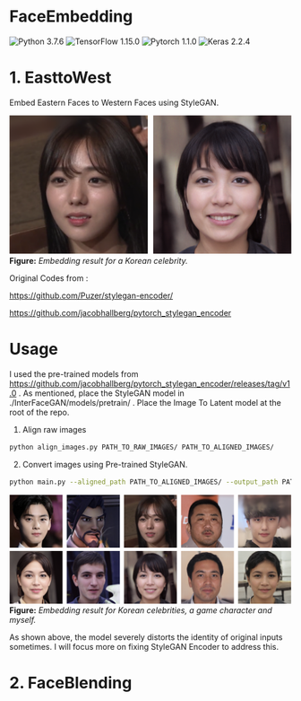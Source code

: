 # FaceEmbedding
![Python 3.7.6](https://img.shields.io/badge/python-3.7.6-green.svg?style=plastic)
![TensorFlow 1.15.0](https://img.shields.io/badge/tensorflow-1.15.0-green.svg?style=plastic)
![Pytorch 1.1.0](https://img.shields.io/badge/pytorch-1.1.0-green.svg?style=plastic)
![Keras 2.2.4](https://img.shields.io/badge/keras-2.2.4-green.svg?style=plastic)

# 1. EasttoWest

Embed Eastern Faces to Western Faces using StyleGAN.

![image](./resources/demo.png)
**Figure:** *Embedding result for a Korean celebrity.*

Original Codes from : 

https://github.com/Puzer/stylegan-encoder/

https://github.com/jacobhallberg/pytorch_stylegan_encoder

# Usage

I used the pre-trained models from https://github.com/jacobhallberg/pytorch_stylegan_encoder/releases/tag/v1.0 . As mentioned, place the StyleGAN model in ./InterFaceGAN/models/pretrain/ . Place the Image To Latent model at the root of the repo.

1) Align raw images
```bash
python align_images.py PATH_TO_RAW_IMAGES/ PATH_TO_ALIGNED_IMAGES/
```

2) Convert images using Pre-trained StyleGAN.
```bash
python main.py --aligned_path PATH_TO_ALIGNED_IMAGES/ --output_path PATH_TO_OUTPUTS/
```

![image](./resources/result.png)
**Figure:** *Embedding result for Korean celebrities, a game character and myself.*

As shown above, the model severely distorts the identity of original inputs sometimes. I will focus more on fixing StyleGAN Encoder to address this.

# 2. FaceBlending
